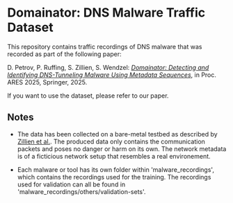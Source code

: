 # Domainator: DNS Malware Traffic Dataset

This repository contains traffic recordings of DNS malware that was recorded as part of the following paper:

D. Petrov, P. Ruffing, S. Zillien, S. Wendzel: *[Domainator: Detecting and Identifying DNS-Tunneling Malware Using Metadata Sequences](https://arxiv.org/abs/2505.22220)*, in Proc. ARES 2025, Springer, 2025.

If you want to use the dataset, please refer to our paper.

## Notes
  
- The data has been collected on a bare-metal testbed as described by [Zillien et al.](https://www.researchgate.net/publication/380105932_A_Development_Framework_for_TCPIP_Network_Steganography_Malware_Detection). The produced data only contains the communication packets and poses no danger or harm on its own. The network metadata is of a ficticious network setup that resembles a real environement.  

- Each malware or tool has its own folder within 'malware_recordings', which contains the recordings used for the training.
The recordings used for validation can all be found in 'malware_recordings/others/validation-sets'.
